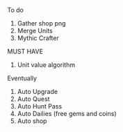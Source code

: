 To do
1. Gather shop png
2. Merge Units
3. Mythic Crafter

MUST HAVE
1. Unit value algorithm

Eventually
1. Auto Upgrade
2. Auto Quest
3. Auto Hunt Pass
4. Auto Dailies (free gems and coins)
5. Auto shop
